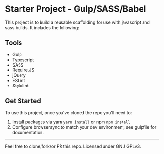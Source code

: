 # Starter Project - Gulp/SASS/Babel

This project is to build a reusable scaffolding for use with javascript and sass builds. It includes the following:

## Tools

- Gulp
- Typescript
- SASS
- Require.JS
- jQuery
- ESLint
- Stylelint

## Get Started

To use this project, once you've cloned the repo you'll need to:

1. Install packages via yarn `yarn install` or npm `npm install`
2. Configure browsersync to match your dev environment, see gulpfile for documentation.

----

Feel free to clone/fork/or PR this repo. Licensed under GNU GPLv3.

